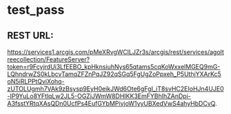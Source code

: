 # test_pass


## REST URL:
https://services1.arcgis.com/pMeXRvgWClLJZr3s/arcgis/rest/services/agoltreecollection/FeatureServer?token=r9FcyjrdUi3LfEEBO_kpHknsiuhNys65qtams5cqKoWxxelMGEQ9mG-LQhndrwZS0kLbcvTamqZFZnPqJZ92qSGq5FgUgZoPpxeh_P5UthjYXArKc5oN5iRLPPtQviXohq-zUTOLUgmh7VAk9zBsysp9EyH0eikJWd6Ote6gFgI_iT8svHC2EIoHJn4UJE0-IP9YuLo8YFtlqLw2JL5-OGZjJWmW8DHIKK3EmFYBhIhZAnDpi-A3fsstYRtqXAsQDn0UcfPs4EufGYbMPivjoW1yyUBXedVwS4ahyHbDCvQ.
